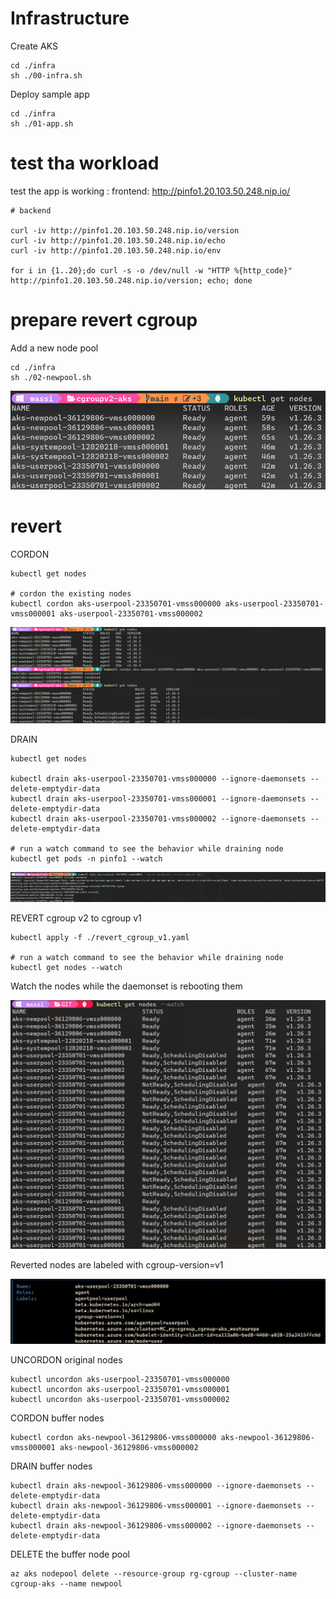 
# Infrastructure

Create AKS

```
cd ./infra
sh ./00-infra.sh
```

Deploy sample app

```
cd ./infra
sh ./01-app.sh
```

# test tha workload

test the app is working : frontend: http://pinfo1.20.103.50.248.nip.io/

```
# backend

curl -iv http://pinfo1.20.103.50.248.nip.io/version
curl -iv http://pinfo1.20.103.50.248.nip.io/echo
curl -iv http://pinfo1.20.103.50.248.nip.io/env

for i in {1..20};do curl -s -o /dev/null -w "HTTP %{http_code}" http://pinfo1.20.103.50.248.nip.io/version; echo; done
```

# prepare revert cgroup

Add a new node pool
```
cd ./infra
sh ./02-newpool.sh
```

![](imgs/newpool.jpg)

# revert

CORDON

```
kubectl get nodes

# cordon the existing nodes
kubectl cordon aks-userpool-23350701-vmss000000 aks-userpool-23350701-vmss000001 aks-userpool-23350701-vmss000002
```

![](imgs/cordon-existing.jpg)

DRAIN

```
kubectl get nodes

kubectl drain aks-userpool-23350701-vmss000000 --ignore-daemonsets --delete-emptydir-data 
kubectl drain aks-userpool-23350701-vmss000001 --ignore-daemonsets --delete-emptydir-data 
kubectl drain aks-userpool-23350701-vmss000002 --ignore-daemonsets --delete-emptydir-data 

# run a watch command to see the behavior while draining node
kubectl get pods -n pinfo1 --watch
```

![](imgs/drain.jpg)

REVERT cgroup v2 to cgroup v1

```
kubectl apply -f ./revert_cgroup_v1.yaml

# run a watch command to see the behavior while draining node
kubectl get nodes --watch
```

Watch the nodes while the daemonset is rebooting them

![](imgs/nodewatch.jpg)

Reverted nodes are labeled with cgroup-version=v1

![](imgs/nodelabeled.jpg)

UNCORDON original nodes

```
kubectl uncordon aks-userpool-23350701-vmss000000
kubectl uncordon aks-userpool-23350701-vmss000001
kubectl uncordon aks-userpool-23350701-vmss000002
```

CORDON buffer nodes

```
kubectl cordon aks-newpool-36129806-vmss000000 aks-newpool-36129806-vmss000001 aks-newpool-36129806-vmss000002
```

DRAIN buffer nodes

```
kubectl drain aks-newpool-36129806-vmss000000 --ignore-daemonsets --delete-emptydir-data
kubectl drain aks-newpool-36129806-vmss000001 --ignore-daemonsets --delete-emptydir-data
kubectl drain aks-newpool-36129806-vmss000002 --ignore-daemonsets --delete-emptydir-data
```

DELETE the buffer node pool

```
az aks nodepool delete --resource-group rg-cgroup --cluster-name cgroup-aks --name newpool
```
